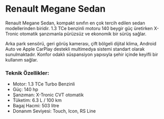 # Renault Megane Sedan

Renault Megane Sedan, kompakt sınıfın en çok tercih edilen sedan modellerinden biridir. 1.3 TCe benzinli motoru 140 beygir güç üretirken X-Tronic otomatik şanzımanla pürüzsüz ve ekonomik bir sürüş sağlar.

Arka park sensörü, geri görüş kamerası, çift bölgeli dijital klima, Android Auto ve Apple CarPlay destekli multimedya sistemi standart olarak sunulmaktadır. Konfor odaklı süspansiyon yapısıyla şehir içinde keyifli bir kullanım sağlar.

### Teknik Özellikler:
- Motor: 1.3 TCe Turbo Benzinli
- Güç: 140 hp
- Şanzıman: X-Tronic CVT otomatik
- Tüketim: 6.3 L / 100 km
- Bagaj Hacmi: 503 litre
- Donanım Seviyesi: Touch, Icon, RS Line

